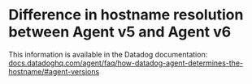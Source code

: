 <!-- This page should NOT be deleted. A Datadog short-link (https://dtdg.co/flag-hostname-fqdn) points to this page. The link cannot be changed. -->

# Difference in hostname resolution between Agent v5 and Agent v6

This information is available in the Datadog documentation:
[docs.datadoghq.com/agent/faq/how-datadog-agent-determines-the-hostname/#agent-versions][1]

[1]: https://docs.datadoghq.com/agent/faq/how-datadog-agent-determines-the-hostname/#agent-versions
